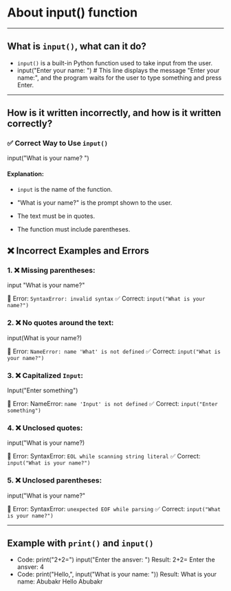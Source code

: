 # About input() function

---

## What is `input()`, what can it do?

- `input()` is a built-in Python function used to take input from the user.
- input("Enter your name: ") # This line displays the message "Enter your name:", and the program waits for the user to type something and press Enter.

---

## How is it written incorrectly, and how is it written correctly?

### ✅ Correct Way to Use `input()`

input("What is your name? ")

#### Explanation:

- `input` is the name of the function.

- "What is your name?" is the prompt shown to the user.

- The text must be in quotes.

- The function must include parentheses.

## ❌ Incorrect Examples and Errors

### 1. ❌ Missing parentheses:

input "What is your name?"

🛑 Error: `SyntaxError: invalid syntax`
✅ Correct: `input("What is your name?")`

### 2. ❌ No quotes around the text:

input(What is your name?)

🛑 Error: `NameError: name 'What' is not defined`
✅ Correct: `input("What is your name?")`

### 3. ❌ Capitalized `Input`:

Input("Enter something")

🛑 Error: NameError: `name 'Input' is not defined`
✅ Correct: `input("Enter something")`

### 4. ❌ Unclosed quotes:

input("What is your name?)

🛑 Error: SyntaxError: `EOL while scanning string literal`
✅ Correct: `input("What is your name?")`

### 5. ❌ Unclosed parentheses:

input("What is your name?"

🛑 Error: SyntaxError: `unexpected EOF while parsing`
✅ Correct: `input("What is your name?")`

---

## Example with `print()` and `input()`

- Code:
print("2+2=")
input("Enter the ansver: ")
Result:
2+2=
Enter the ansver: 4
- Code:
print("Hello,", input("What is your name: "))
Result:
What is your name: Abubakr
Hello Abubakr